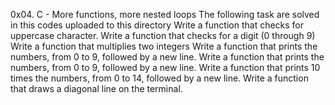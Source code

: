 

0x04. C - More functions, more nested loops
The following task are solved in this codes uploaded to this directory
Write a function that checks for uppercase character.
Write a function that checks for a digit (0 through 9)
Write a function that multiplies two integers
Write a function that prints the numbers, from 0 to 9, followed by a new line.
Write a function that prints the numbers, from 0 to 9, followed by a new line.
Write a function that prints 10 times the numbers, from 0 to 14, followed by a new line.
Write a function that draws a diagonal line on the terminal.
